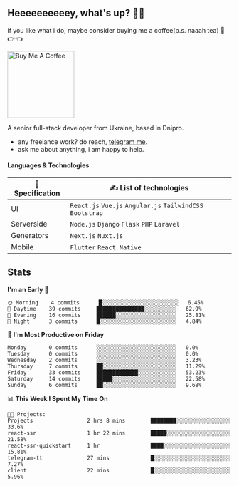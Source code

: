## Heeeeeeeeeey, what's up? 👋🏼

if you like what i do, maybe consider buying me a coffee(p.s. naaah tea) 🥺👉👈

<a href="https://www.buymeacoffee.com/leroywagner" target="_blank"><img src="https://cdn.buymeacoffee.com/buttons/v2/default-blue.png" alt="Buy Me A Coffee" width="150" ></a>

A senior full-stack developer from Ukraine, based in Dnipro.

- any freelance work? do reach, [telegram me](https://t.me/leroywagner).
- ask me about anything, i am happy to help.

#### Languages & Technologies

  | 🌱 Specification  | ✍ List of technologies                                       |
  |    ---            |                        ---                                   |
  | UI                | `React.js` `Vue.js` `Angular.js` `TailwindCSS` `Bootstrap`   |
  | Serverside        | `Node.js` `Django` `Flask` `PHP` `Laravel`                   |
  | Generators        | `Next.js` `Nuxt.js`                                          |
  | Mobile            | `Flutter` `React Native`                                     |

## Stats
<!--START_SECTION:waka-->
**I'm an Early 🐤** 

```text
🌞 Morning    4 commits      █░░░░░░░░░░░░░░░░░░░░░░░░   6.45% 
🌆 Daytime    39 commits     ███████████████░░░░░░░░░░   62.9% 
🌃 Evening    16 commits     ██████░░░░░░░░░░░░░░░░░░░   25.81% 
🌙 Night      3 commits      █░░░░░░░░░░░░░░░░░░░░░░░░   4.84%

```
📅 **I'm Most Productive on Friday** 

```text
Monday       0 commits      ░░░░░░░░░░░░░░░░░░░░░░░░░   0.0% 
Tuesday      0 commits      ░░░░░░░░░░░░░░░░░░░░░░░░░   0.0% 
Wednesday    2 commits      ░░░░░░░░░░░░░░░░░░░░░░░░░   3.23% 
Thursday     7 commits      ██░░░░░░░░░░░░░░░░░░░░░░░   11.29% 
Friday       33 commits     █████████████░░░░░░░░░░░░   53.23% 
Saturday     14 commits     █████░░░░░░░░░░░░░░░░░░░░   22.58% 
Sunday       6 commits      ██░░░░░░░░░░░░░░░░░░░░░░░   9.68%

```


📊 **This Week I Spent My Time On** 

```text
🐱‍💻 Projects: 
Projects                 2 hrs 8 mins        ████████░░░░░░░░░░░░░░░░░   33.6% 
react-ssr                1 hr 22 mins        █████░░░░░░░░░░░░░░░░░░░░   21.58% 
react-ssr-quickstart     1 hr                ████░░░░░░░░░░░░░░░░░░░░░   15.81% 
telegram-tt              27 mins             █░░░░░░░░░░░░░░░░░░░░░░░░   7.27% 
client                   22 mins             █░░░░░░░░░░░░░░░░░░░░░░░░   5.96%

```


<!--END_SECTION:waka-->




<!-- **💡 Awesome projects** 

[![Readme Card](https://github-readme-stats.vercel.app/api/pin/?username=leroywagner&repo=articlegenerator)](https://github.com/leroywagner/articlegenerator) -->
